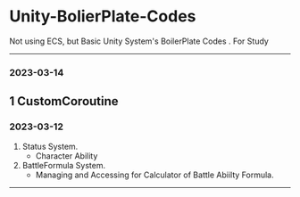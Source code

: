 # Unity-BolierPlate-Codes
Not using ECS, but Basic Unity System's BoilerPlate Codes . For Study

---
### 2023-03-14
1 CustomCoroutine
---
### 2023-03-12 
1. Status System.
    - Character Ability
2. BattleFormula System.
    - Managing and Accessing for Calculator of Battle Abiilty Formula.
---
